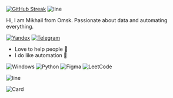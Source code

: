 [![GitHub Streak](https://streak-stats.demolab.com?user=muhyrla&theme=dark&hide_border=true&date_format=M%20j%5B%2C%20Y%5D)](https://git.io/streak-stats)
![line](https://capsule-render.vercel.app/api?type=rect&color=gradient&height=1)

Hi, I am Mikhail from Omsk. Passionate about data and automating everything.

[![Yandex](https://img.shields.io/badge/-muhyrla@gmail.com-F9DB60?style=flat-square&logo=Yandex&logoColor=FF3333)](mailto:muhyrla@gmail.com) [![Telegram](https://img.shields.io/badge/Telegram-blue?style=flat-square&logo=Telegram)](https://t.me/muhyrlagod)


* Love to help people :electric_plug:
* I do like automation 🤖


![Windows](https://img.shields.io/badge/Windows%2011-0078D6.svg?&style=for-the-badge&logo=windows%2011&logoColor=white)
![Python](https://img.shields.io/badge/python-3670A0?style=for-the-badge&logo=python&logoColor=ffdd54)
![Figma](https://img.shields.io/badge/figma-%23F24E1E.svg?style=for-the-badge&logo=figma&logoColor=white)
![LeetCode](https://img.shields.io/badge/LeetCode-000000?style=for-the-badge&logo=LeetCode&logoColor=#d16c06)

![line](https://capsule-render.vercel.app/api?type=rect&color=gradient&height=1)

![Card](https://github-readme-stats-git-masterrstaa-rickstaa.vercel.app/api?username=muhyrla&count_private=false&show_icons=true&bg_color=22272E&text_color=9F9F9F)



